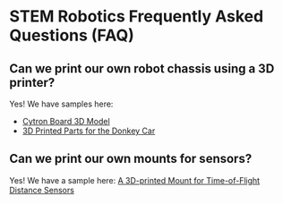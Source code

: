 # STEM Robotics Frequently Asked Questions (FAQ)



## Can we print our own robot chassis using a 3D printer?

Yes!  We have samples here:

* [Cytron Board 3D Model](https://www.printables.com/en/model/258867-maker-pi-rp2040-model-by-cytron-step-stl-files)
* [3D Printed Parts for the Donkey Car](https://medium.com/@dmccreary/custom-3d-printed-parts-for-the-donkeycar-202cd2371a4f)

## Can we print our own mounts for sensors?

Yes! We have a sample here: [A 3D-printed Mount for Time-of-Flight Distance Sensors](https://medium.com/p/8acea5480709)
